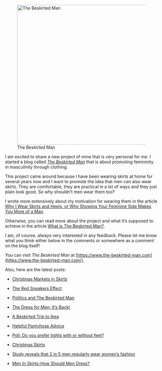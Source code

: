 <figure><img loading="lazy" decoding="async" src="avatar.jpg" alt="The Beskirted Man" style="width:462px;height:462px"><figcaption>The Beskirted Man</figcaption></figure>

I am excited to share a new project of mine that is very personal for me. I started a blog called *[The Beskirted Man](https://www.the-beskirted-man.com/)* that is about promoting femininity in masculinity through clothing.

This project came around because I have been wearing skirts at home for several years now and I want to promote the idea that men can also wear skirts. They are comfortable, they are practical in a lot of ways and they just plain look good. So why shouldn’t men wear them too?

I wrote more extensively about my motivation for wearing them in the article [Why I Wear Skirts and Heels, or Why Showing Your Feminine Side Makes You More of a Man](https://www.the-beskirted-man.com/skirts-and-dresses/why-i-wear-skirts-and-heels-or-why-showing-your-feminine-side-makes-you-more-of-a-man/).

Otherwise, you can read more about the project and what it’s supposed to achieve in the article [What is The Beskirted Man?](https://www.the-beskirted-man.com/general/what-is-the-beskirted-man/).

I am, of course, always very interested in any feedback. Please let me know what you think either below in the comments or somewhere as a comment on the blog itself!

You can visit *The Beskirted Man* at [https://www.the-beskirted-man.com](https://www.the-beskirted-man.com/).

Also, here are the latest posts:

-   [Christmas Markets in Skirts](https://www.the-beskirted-man.com/in-public/christmas-markets-in-skirts/)
    
-   [The Red Sneakers Effect](https://www.the-beskirted-man.com/in-the-media/the-red-sneakers-effect/)
    
-   [Politics and The Beskirted Man](https://www.the-beskirted-man.com/general/politics-and-the-beskirted-man/)
    
-   [The Dress for Men: It’s Back!](https://www.the-beskirted-man.com/in-the-media/the-dress-for-men-its-back/)
    
-   [A Beskirted Trip to Ikea](https://www.the-beskirted-man.com/in-public/a-beskirted-trip-to-ikea/)
    
-   [Helpful Pantyhose Advice](https://www.the-beskirted-man.com/in-the-media/helpful-pantyhose-advice/)
    
-   [Poll: Do you prefer tights with or without feet?](https://www.the-beskirted-man.com/polls/poll-do-you-prefer-tights-with-or-without-feet/)
    
-   [Christmas Skirts](https://www.the-beskirted-man.com/skirts-and-dresses/christmas-skirts/)
    
-   [Study reveals that 2 in 5 men regularly wear women’s fashion](https://www.the-beskirted-man.com/in-the-media/study-reveals-that-2-in-5-men-regularly-wear-womens-fashion/)
    
-   [Men In Skirts-How Should Men Dress?](https://www.the-beskirted-man.com/in-the-media/men-in-skirts-how-should-men-dress/)